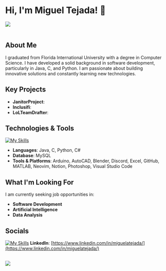 # Hi, I'm Miguel Tejada!  👋

<img src="https://github.com/user-attachments/assets/25143a85-46e2-4724-981b-775f47f2da46"><br><br>

## About Me
I graduated from Florida International University with a degree in Computer Science. I have developed a solid background in software development, particularly in Java, C, and Python. I am passionate about building innovative solutions and constantly learning new technologies.<br>

## Key Projects
* **JanitorProject**: 
* **Inclusifi**: 
* **LoLTeamDrafter**: 

## Technologies & Tools
[![My Skills](https://skillicons.dev/icons?i=java,c,py,cs,mysql,arduino,autocad,blender,discord,github,matlab,neovim,notion,ps,vscode)](https://skillicons.dev)<br>
* **Languages**: Java, C, Python, C#
* **Database**: MySQL
* **Tools & Platforms**: Arduino, AutoCAD, Blender, Discord, Excel, GitHub, MATLAB, Neovim, Notion, Photoshop, Visual Studio Code<br>

## What I'm Looking For
I am currently seeking job opportunities in:
* **Software Development**
* **Artificial Intelligence**
* **Data Analysis**<br>

## Socials
[![My Skills](https://skillicons.dev/icons?i=linkedin)](https://www.linkedin.com/in/miguelatejada/) **LinkedIn**: [https://www.linkedin.com/in/miguelatejada/](https://www.linkedin.com/in/miguelatejada/)<br>

<br>
<img src="https://user-images.githubusercontent.com/74038190/216656963-09118229-8a9e-4af0-910c-c37f35f2e210.gif"><br><br>
<!--
**Moogule/Moogule** is a ✨ _special_ ✨ repository because its `README.md` (this file) appears on your GitHub profile.

Here are some ideas to get you started:

- 🔭 I’m currently working on ...
- 🌱 I’m currently learning ...
- 👯 I’m looking to collaborate on ...
- 🤔 I’m looking for help with ...
- 💬 Ask me about ...
- 📫 How to reach me: ...
- 😄 Pronouns: ...
- ⚡ Fun fact: ...
-->
